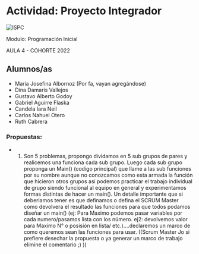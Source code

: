 # Actividad: Proyecto Integrador
![ISPC](https://user-images.githubusercontent.com/87395600/174913447-642ca6df-e52e-40aa-94e1-55df8073b066.png)

Modulo: Programación Inicial

AULA 4 - COHORTE 2022


## Alumnos/as

- María Josefina Albornoz
(Por fa, vayan agregándose)
- Dina Damaris Vallejos  
- Gustavo Alberto Godoy  
- Gabriel Aguirre Flaska
- Candela Iara Neil
- Carlos Nahuel Otero
- Ruth Cabrera






### Propuestas:

- 1) Son 5 problemas, propongo dividamos en 5 sub grupos de pares y realicemos una funciona cada sub grupo. Luego cada sub grupo proponga un Main() (codigo principal) que llame a las sub funciones por su nombre aunque no conozcamos como esta armada la función que hicieron otros grupos asi podemos practicar el trabajo individual de grupo siendo funcional al equipo en general y experimentamos formas distintas de hacer un main(). Un detalle importante que si deberiamos tener es que definamos o defina el SCRUM Master como devolvera el resultado las funciones para que todos podamos diseñar un main() (ej: Para Maximo podemos pasar variables por cada numero/pasamos lista con los número. ej2: devolvemos valor para Maximo N° o posisión en lista/ etc.)....declaremos un marco de como queremos sean las funciones para usar.
((Scrum Master Jo si prefiere desechar la propuesta o ya generar un marco de trabajo elimine el comentario ;) ))
